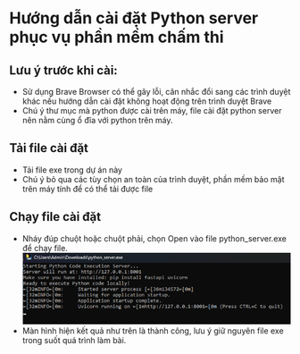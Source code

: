 # Hướng dẫn cài đặt Python server phục vụ phần mềm chấm thi

## Lưu ý trước khi cài: 
- Sử dụng Brave Browser có thể gây lỗi, cân nhắc đổi sang các trình duyệt khác nếu hướng dẫn cài đặt không hoạt động trên trình duyệt Brave 
- Chú ý thư mục mà python được cài trên máy, file cài đặt python server nên nằm cùng ổ đĩa với python trên máy. 

## Tải file cài đặt 
- Tải file exe trong dự án này
- Chú ý bỏ qua các tùy chọn an toàn của trình duyệt, phần mềm bảo mật trên máy tính để có thể tải được file

## Chạy file cài đặt  
- Nháy đúp chuột hoặc chuột phải, chọn Open vào file python_server.exe để chạy file.
![forest](/python_server_window.png)
- Màn hình hiện kết quả như trên là thành công, lưu ý giữ nguyên file exe trong suốt quá trình làm bài. 
